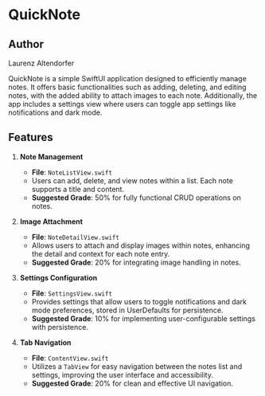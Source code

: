 # QuickNote

## Author
Laurenz Altendorfer

QuickNote is a simple SwiftUI application designed to efficiently manage notes. It offers basic functionalities such as adding, deleting, and editing notes, with the added ability to attach images to each note. Additionally, the app includes a settings view where users can toggle app settings like notifications and dark mode.

## Features

1. **Note Management**
   - **File**: `NoteListView.swift`
   - Users can add, delete, and view notes within a list. Each note supports a title and content.
   - **Suggested Grade**: 50% for fully functional CRUD operations on notes.

2. **Image Attachment**
   - **File**: `NoteDetailView.swift`
   - Allows users to attach and display images within notes, enhancing the detail and context for each note entry.
   - **Suggested Grade**: 20% for integrating image handling in notes.

3. **Settings Configuration**
   - **File**: `SettingsView.swift`
   - Provides settings that allow users to toggle notifications and dark mode preferences, stored in UserDefaults for persistence.
   - **Suggested Grade**: 10% for implementing user-configurable settings with persistence.

4. **Tab Navigation**
   - **File**: `ContentView.swift`
   - Utilizes a `TabView` for easy navigation between the notes list and settings, improving the user interface and accessibility.
   - **Suggested Grade**: 20% for clean and effective UI navigation.
